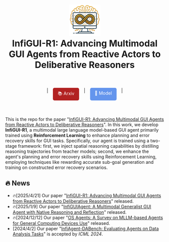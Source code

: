 <h1 align="center">
<img src="images/InfiGUI-R1_logo.png" width="100" alt="ToRA" />
<br>
InfiGUI-R1: Advancing Multimodal GUI Agents from Reactive Actors to Deliberative Reasoners
</h1>

<br>
<div align="center" style="margin: 20px 0; display: flex; justify-content: center; gap: 15px;"> | 
<!--     <a href="https://b7277.github.io/InfiGUIAgent.github.io/" style="padding: 8px 15px; background-color: #2F4F4F; color: white; border-radius: 5px; text-decoration: none; transition: all 0.3s;">🏠 Homepage</a> |  -->
    <a href="https://arxiv.org/abs/2504.14239" style="padding: 8px 15px; background-color: #B22222; color: white; border-radius: 5px; text-decoration: none; transition: all 0.3s;">📚 Arxiv</a> | 
<!--     <a href="https://huggingface.co/papers/2501.04575" style="padding: 8px 15px; background-color: #FFD700; color: black; border-radius: 5px; text-decoration: none; transition: all 0.3s;">🤗 Paper</a> |  -->
    <a href="https://huggingface.co/Reallm-Labs/InfiGUI-R1-3B" style="padding: 8px 15px; background-color: #6495ED; color: white; border-radius: 5px; text-decoration: none; transition: all 0.3s;">🤗 Model</a> | 
</div>
<br>

This is the repo for the paper "[InfiGUI-R1: Advancing Multimodal GUI Agents from Reactive Actors to Deliberative Reasoners](https://arxiv.org/abs/2504.14239)". In this work, we develop **InfiGUI-R1**, a multimodal large language model-based GUI agent primarily trained using **Reinforcement Learning** to enhance planning and error recovery skills for GUI tasks. Specifically, our agent is trained using a two-stage framework: first, we inject spatial reasoning capabilities by distilling reasoning trajectories from teacher models; second, we enhance the agent's planning and error recovery skills using Reinforcement Learning, employing techniques like rewarding accurate sub-goal generation and training on constructed error recovery scenarios.

## 🔥  News
- 🔥[2025/4/21] Our paper "[InfiGUI-R1: Advancing Multimodal GUI Agents from Reactive Actors to Deliberative Reasoners](https://arxiv.org/abs/2504.14239)" released.
- 🔥[2025/1/9] Our paper "[InfiGUIAgent: A Multimodal Generalist GUI Agent with Native Reasoning and Reflection](https://arxiv.org/abs/2501.04575)" released.
- 🔥[2024/12/12] Our paper "[OS Agents: A Survey on MLLM-based Agents for General Computing Devices Use](https://os-agent-survey.github.io/)" released.
- [2024/4/2] Our paper "[InfiAgent-DABench: Evaluating Agents on Data Analysis Tasks](https://infiagent.github.io/)" is accepted by *ICML 2024*.
